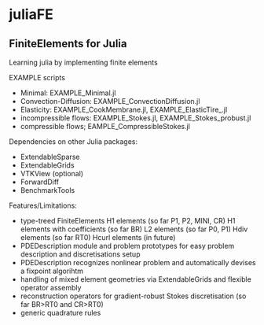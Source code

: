 # juliaFE
FiniteElements for Julia
-------------------------

Learning julia by implementing finite elements

EXAMPLE scripts
- Minimal: EXAMPLE_Minimal.jl
- Convection-Diffusion: EXAMPLE_ConvectionDiffusion.jl
- Elasticity: EXAMPLE_CookMembrane.jl, EXAMPLE_ElasticTire_.jl
- incompressible flows: EXAMPLE_Stokes.jl, EXAMPLE_Stokes_probust.jl
- compressible flows; EAMPLE_CompressibleStokes.jl

Dependencies on other Julia packages:
- ExtendableSparse
- ExtendableGrids
- VTKView (optional)
- ForwardDiff
- BenchmarkTools

Features/Limitations:
- type-treed FiniteElements
    H1 elements (so far P1, P2, MINI, CR)
    H1 elements with coefficients (so far BR)
    L2 elements (so far P0, P1)
    Hdiv elements (so far RT0)
    Hcurl elements (in future)
- PDEDescription module and problem prototypes for easy problem description and discretisations setup
- PDEDescription recognizes nonlinear problem and automatically devises a fixpoint algorihtm
- handling of mixed element geometries via ExtendableGrids and flexible operator assembly
- reconstruction operators for gradient-robust Stokes discretisation (so far BR>RT0 and CR>RT0)
- generic quadrature rules
